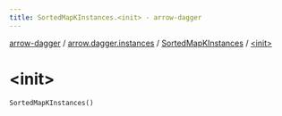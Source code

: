 ```yaml
---
title: SortedMapKInstances.<init> - arrow-dagger
---
```


[arrow-dagger](../../index.html) / [arrow.dagger.instances](../index.html) / [SortedMapKInstances](index.html) / [&lt;init&gt;](./-init-.html)

# &lt;init&gt;

`SortedMapKInstances()`